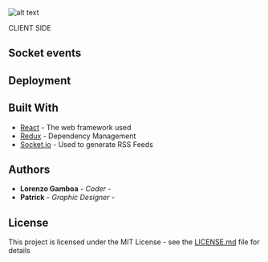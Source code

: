 ![alt text](/docs/socket-flow.png)

CLIENT SIDE

## Socket events


## Deployment


## Built With

* [React](http://www.dropwizard.io/1.0.2/docs/) - The web framework used
* [Redux](https://maven.apache.org/) - Dependency Management
* [Socket.io](https://rometools.github.io/rome/) - Used to generate RSS Feeds

## Authors

* **Lorenzo Gamboa** - *Coder* - 
* **Patrick** - *Graphic Designer* - 

## License

This project is licensed under the MIT License - see the [LICENSE.md](LICENSE.md) file for details
